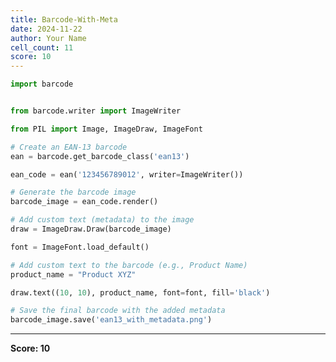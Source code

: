 ```yaml
---
title: Barcode-With-Meta
date: 2024-11-22
author: Your Name
cell_count: 11
score: 10
---
```


```python
import barcode



```


```python
from barcode.writer import ImageWriter

```


```python
from PIL import Image, ImageDraw, ImageFont


```


```python
# Create an EAN-13 barcode
ean = barcode.get_barcode_class('ean13')

```


```python
ean_code = ean('123456789012', writer=ImageWriter())


```


```python
# Generate the barcode image
barcode_image = ean_code.render()


```


```python
# Add custom text (metadata) to the image
draw = ImageDraw.Draw(barcode_image)

```


```python
font = ImageFont.load_default()


```


```python
# Add custom text to the barcode (e.g., Product Name)
product_name = "Product XYZ"

```


```python
draw.text((10, 10), product_name, font=font, fill='black')


```


```python
# Save the final barcode with the added metadata
barcode_image.save('ean13_with_metadata.png')
```


---
**Score: 10**
